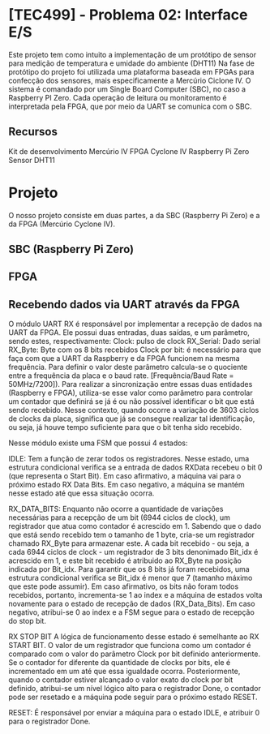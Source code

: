 # [TEC499] - Problema 02: Interface E/S
Este projeto tem como intuito a implementação de um protótipo de sensor para medição de temperatura e umidade do ambiente (DHT11) Na fase de protótipo do projeto foi utilizada uma plataforma baseada em FPGAs para confecção dos sensores, mais especificamente a Mercúrio Ciclone IV. O sistema é comandado por um Single Board Computer (SBC), no caso a Raspberry PI Zero. Cada operação de leitura ou monitoramento é interpretada pela FPGA, que por meio da UART se comunica com o SBC.


## Recursos
Kit de desenvolvimento Mercúrio IV
FPGA Cyclone IV
Raspberry Pi Zero
Sensor DHT11

# Projeto
O nosso projeto consiste em duas partes, a da SBC (Raspberry Pi Zero) e a da FPGA (Mercúrio Cyclone IV).

## SBC (Raspberry Pi Zero)


## FPGA
 

## Recebendo dados via UART através da FPGA
O módulo UART RX é responsável por implementar a recepção de dados na UART da FPGA. Ele possui duas entradas, duas saídas, e um parâmetro, sendo estes, respectivamente: Clock: pulso de clock RX_Serial: Dado serial RX_Byte: Byte com os 8 bits recebidos Clock por bit: é necessário para que faça com que a UART da Raspberry e da FPGA funcionem na mesma frequência. Para definir o valor deste parâmetro calcula-se o quociente entre a frequência da placa e o baud rate. [Frequência/Baud Rate = 50MHz/7200]).
Para realizar a sincronização entre essas duas entidades (Raspberry e FPGA), utiliza-se esse valor como parâmetro para controlar um contador que definirá se já é ou não possível identificar o bit que está sendo recebido. Nesse contexto, quando ocorre a variação de 3603 ciclos de clocks da placa, significa que já se consegue realizar tal identificação, ou seja, já houve tempo suficiente para que o bit tenha sido recebido.

Nesse módulo existe uma FSM que possui 4 estados:

IDLE:
Tem a função de zerar todos os registradores. Nesse estado, uma estrutura condicional verifica se a entrada de dados RXData recebeu o bit 0 (que representa o Start Bit). Em caso afirmativo, a máquina vai para o próximo estado RX Data Bits. Em caso negativo, a máquina se mantém nesse estado até que essa situação ocorra.

RX_DATA_BITS: Enquanto não ocorre a quantidade de variações necessárias para a recepção de um bit (6944 ciclos de clock), um registrador que atua como contador é acrescido em 1. Sabendo que o dado que está sendo recebido tem o tamanho de 1 byte, cria-se um registrador chamado RX_Byte para armazenar este. A cada bit recebido - ou seja, a cada 6944 ciclos de clock - um registrador de 3 bits denonimado Bit_idx é acrescido em 1, e este bit recebido é atribuido ao RX_Byte na posição indicada por Bit_idx. Para garantir que os 8 bits já foram recebidos, uma estrutura condicional verifica se Bit_idx é menor que 7 (tamanho máximo que este pode assumir). Em caso afirmativo, os bits não foram todos recebidos, portanto, incrementa-se 1 ao index e a máquina de estados volta novamente para o estado de recepção de dados (RX_Data_Bits). Em caso negativo, atribui-se 0 ao index e a FSM segue para o estado de recepção do stop bit.

RX STOP BIT A lógica de funcionamento desse estado é semelhante ao RX START BIT. O valor de um registrador que funciona como um contador é comparado com o valor do parâmetro Clock por bit definido anteriormente. Se o contador for diferente da quantidade de clocks por bits, ele é incrementado em um até que essa igualdade ocorra. Posteriormente, quando o contador estiver alcançado o valor exato do clock por bit definido, atribui-se um nível lógico alto para o registrador Done, o contador pode ser resetado e a máquina pode seguir para o próximo estado RESET.

RESET: É responsável por enviar a máquina para o estado IDLE, e atribuir 0 para o registrador Done.


